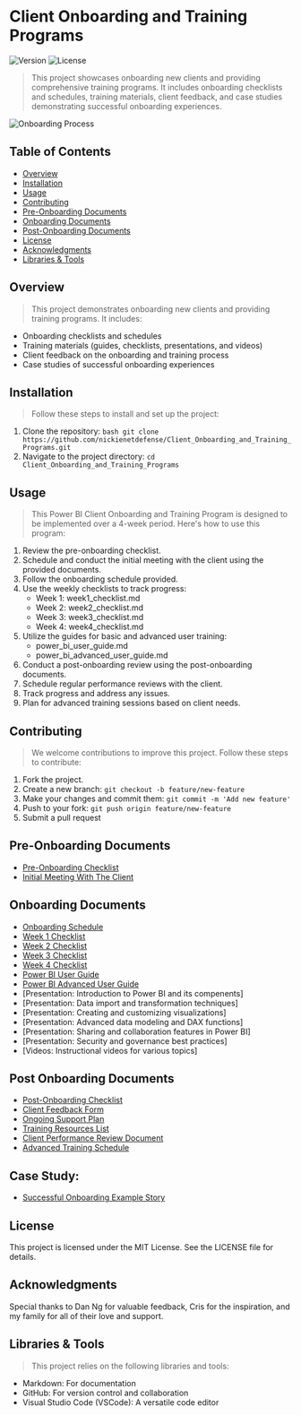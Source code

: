 # Client Onboarding and Training Programs

![Version](https://img.shields.io/badge/version-1.0.0-blue.svg)
![License](https://img.shields.io/badge/license-MIT-green.svg)

> This project showcases onboarding new clients and providing comprehensive training programs. It includes onboarding checklists and schedules, training materials, client feedback, and case studies demonstrating successful onboarding experiences.

![Onboarding Process](https://github.com/NickieNetDefense/Client_Onboarding_and_Training_Programs/blob/main/project_timeline.png?raw=true)

## Table of Contents
- [Overview](#overview)
- [Installation](#installation)
- [Usage](#usage)
- [Contributing](#contributing)
- [Pre-Onboarding Documents](#pre-onboarding-documents)
- [Onboarding Documents](#onboarding-documents)
- [Post-Onboarding Documents](#post-onboarding-documents)
- [License](#license)
- [Acknowledgments](#acknowledgments)
- [Libraries & Tools](#libraries--tools)

## Overview
> This project demonstrates onboarding new clients and providing training programs. It includes:

- Onboarding checklists and schedules
- Training materials (guides, checklists, presentations, and videos)
- Client feedback on the onboarding and training process
- Case studies of successful onboarding experiences

## Installation
> Follow these steps to install and set up the project:

1. Clone the repository: ```bash git clone https://github.com/nickienetdefense/Client_Onboarding_and_Training_Programs.git```
2. Navigate to the project directory: ```cd Client_Onboarding_and_Training_Programs```

## Usage
> This Power BI Client Onboarding and Training Program is designed to be implemented over a 4-week period. Here's how to use this program:
1. Review the pre-onboarding checklist.
2. Schedule and conduct the initial meeting with the client using the provided documents.
3. Follow the onboarding schedule provided.
4. Use the weekly checklists to track progress:
    - Week 1: week1_checklist.md
    - Week 2: week2_checklist.md
    - Week 3: week3_checklist.md
    - Week 4: week4_checklist.md
5. Utilize the guides for basic and advanced user training:
    - power_bi_user_guide.md
    - power_bi_advanced_user_guide.md
6. Conduct a post-onboarding review using the post-onboarding documents.
7. Schedule regular performance reviews with the client.
8. Track progress and address any issues.
9. Plan for advanced training sessions based on client needs.

## Contributing
> We welcome contributions to improve this project. Follow these steps to contribute:
1. Fork the project.
2. Create a new branch: ```git checkout -b feature/new-feature```
4. Make your changes and commit them: ```git commit -m 'Add new feature'```
5. Push to your fork: ```git push origin feature/new-feature```
6. Submit a pull request

## Pre-Onboarding Documents
- [Pre-Onboarding Checklist](https://github.com/NickieNetDefense/Client_Onboarding_and_Training_Programs/blob/main/checklists/pre_onboarding_checklist)
- [Initial Meeting With The Client](https://github.com/NickieNetDefense/Client_Onboarding_and_Training_Programs/blob/main/client_initial_meeting)

## Onboarding Documents
- [Onboarding Schedule](https://github.com/NickieNetDefense/Client_Onboarding_and_Training_Programs/blob/main/onboarding_schedule)
- [Week 1 Checklist](https://github.com/NickieNetDefense/Client_Onboarding_and_Training_Programs/blob/main/week1_checklist)
- [Week 2 Checklist](https://github.com/NickieNetDefense/Client_Onboarding_and_Training_Programs/blob/main/week2_checklist)
- [Week 3 Checklist](https://github.com/NickieNetDefense/Client_Onboarding_and_Training_Programs/blob/main/week3_checklist)
- [Week 4 Checklist](https://github.com/NickieNetDefense/Client_Onboarding_and_Training_Programs/blob/main/week4_checklist)
- [Power BI User Guide](https://github.com/NickieNetDefense/Client_Onboarding_and_Training_Programs/blob/main/power_bi_user_guide)
- [Power BI Advanced User Guide](https://github.com/NickieNetDefense/Client_Onboarding_and_Training_Programs/blob/main/power_bi_advanced_user_guide)
- [Presentation: Introduction to Power BI and its compenents]
- [Presentation: Data import and transformation techniques]
- [Presentation: Creating and customizing visualizations]
- [Presentation: Advanced data modeling and DAX functions]
- [Presentation: Sharing and collaboration features in Power BI]
- [Presentation: Security and governance best practices]
- [Videos: Instructional videos for various topics]

## Post Onboarding Documents
- [Post-Onboarding Checklist](https://github.com/NickieNetDefense/Client_Onboarding_and_Training_Programs/blob/main/post_onboarding_checklist)
- [Client Feedback Form](https://github.com/NickieNetDefense/Client_Onboarding_and_Training_Programs/blob/main/client_feedback_form)
- [Ongoing Support Plan](https://github.com/NickieNetDefense/Client_Onboarding_and_Training_Programs/blob/main/ongoing_support_plan)
- [Training Resources List](https://github.com/NickieNetDefense/Client_Onboarding_and_Training_Programs/blob/main/training_resources_list)
- [Client Performance Review Document](https://github.com/NickieNetDefense/Client_Onboarding_and_Training_Programs/blob/main/client_performance_review_document)
- [Advanced Training Schedule](https://github.com/NickieNetDefense/Client_Onboarding_and_Training_Programs/blob/main/advanced_training_schedule)

## Case Study: 
- [Successful Onboarding Example Story](https://github.com/NickieNetDefense/Client_Onboarding_and_Training_Programs/blob/main/successful_onboarding_example_story)

## License
This project is licensed under the MIT License. See the LICENSE file for details.

## Acknowledgments
Special thanks to Dan Ng for valuable feedback, Cris for the inspiration, and my family for all of their love and support.

## Libraries & Tools
> This project relies on the following libraries and tools:
- Markdown: For documentation
- GitHub: For version control and collaboration
- Visual Studio Code (VSCode): A versatile code editor
